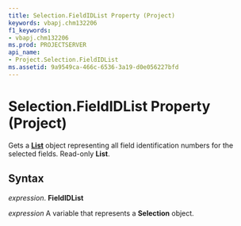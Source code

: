 ```yaml
---
title: Selection.FieldIDList Property (Project)
keywords: vbapj.chm132206
f1_keywords:
- vbapj.chm132206
ms.prod: PROJECTSERVER
api_name:
- Project.Selection.FieldIDList
ms.assetid: 9a9549ca-466c-6536-3a19-d0e056227bfd
---
```



# Selection.FieldIDList Property (Project)

Gets a  **[List](list-object-project.md)** object representing all field identification numbers for the selected fields. Read-only **List**.


## Syntax

 _expression_. **FieldIDList**

 _expression_ A variable that represents a **Selection** object.


